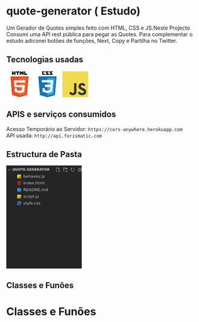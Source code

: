 # quote-generator ( Estudo)
<p>Um Gerador de Quotes simples feito com HTML, CSS e JS.Neste Projecto Consumi uma API rest pública para pegar as Quotes. Para complementar o estudo adiconei botões de funções, Next, Copy e Partilha no Twitter.</p>

## Tecnologias usadas
<div>
  <img style="width:70px;" src="https://github.com/devicons/devicon/blob/master/icons/html5/html5-original-wordmark.svg">
  <img style="width:70px;" src="https://github.com/devicons/devicon/blob/master/icons/css3/css3-original-wordmark.svg">
  <img style="width:70px;" src="https://github.com/devicons/devicon/blob/master/icons/javascript/javascript-original.svg">
</div>

## APIS e serviços consumidos

<span>Acesso Temporário ao Servidor: </span>`https://cors-anywhere.herokuapp.com` </br>
<span>API usada: </span>`http://api.forismatic.com`

## Estructura de Pasta
<img style="width:200px;" src="https://github.com/TyperGuy/quote-generator/blob/main/assets/folders.png">

## Classes e Funões
# Classes e Funões

